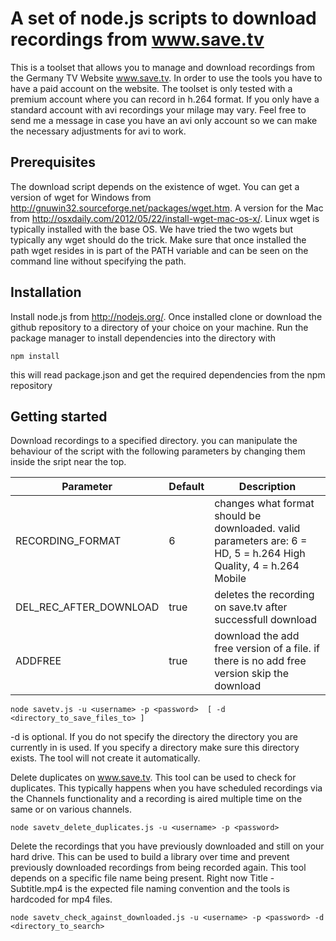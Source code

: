 A set of node.js scripts to download recordings from www.save.tv
================================================================

This is a toolset that allows you to manage and download recordings from the Germany TV Website www.save.tv. In order to use the tools you have to have a paid account on the website. The toolset is only tested with a premium account where you can record in h.264 format. If you only have a standard account with avi recordings your milage may vary. Feel free to send me a message in case you have an avi only account so we can make the necessary adjustments for avi to work. 

Prerequisites
-------------

The download script depends on the existence of wget. You can get a version of wget for Windows from http://gnuwin32.sourceforge.net/packages/wget.htm. A version for the Mac from http://osxdaily.com/2012/05/22/install-wget-mac-os-x/. Linux wget is typically installed with the base OS. We have tried the two wgets but typically any wget should do the trick. Make sure that once installed the path wget resides in is part of the PATH variable and can be seen on the command line without specifying the path.

Installation
------------
Install node.js from http://nodejs.org/. Once installed clone or download the github repository to a directory of your choice on your machine. Run the package manager to install dependencies into the directory with 
```
npm install
```
this will read package.json and get the required dependencies from the npm repository

Getting started
---------------
Download recordings to a specified directory. you can manipulate the behaviour of the script with the following parameters by changing them inside the sript near the top.

| Parameter | Default | Description |
| ------------- | ------------- |------------- |
| RECORDING_FORMAT | 6 | changes what format should be downloaded. valid parameters are: 6 = HD, 5 = h.264 High Quality, 4 = h.264 Mobile|
| DEL_REC_AFTER_DOWNLOAD | true | deletes the recording on save.tv after successfull download |
| ADDFREE | true | download the add free version of a file. if there is no add free version skip the download | 

```
node savetv.js -u <username> -p <password>  [ -d <directory_to_save_files_to> ]
```
-d is optional. If you do not specify the directory the directory you are currently in is used. If you specify a directory make sure this directory exists. The tool will not create it automatically.

Delete duplicates on www.save.tv. This tool can be used to check for duplicates. This typically happens when you have scheduled recordings via the Channels functionality and a recording is aired multiple time on the same or on various channels.
```
node savetv_delete_duplicates.js -u <username> -p <password> 
```
Delete the recordings that you have previously downloaded and still on your hard drive. This can be used to build a library over time and prevent previously downloaded recordings from being recorded again. This tool depends on a specific file name being present. Right now Title - Subtitle.mp4 is the expected file naming convention and the tools
is hardcoded for mp4 files.
```
node savetv_check_against_downloaded.js -u <username> -p <password> -d <directory_to_search>
```


 